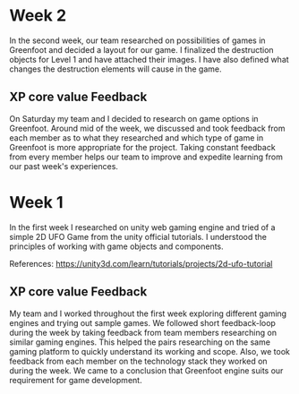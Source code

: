 # Week 2

In the second week, our team researched on possibilities of games in Greenfoot and decided a layout for our game. I finalized the destruction objects for Level 1 and have attached their images. I have also defined what changes the destruction elements will cause in the game.

## XP core value Feedback

On Saturday my team and I decided to research on game options in Greenfoot. Around mid of the week, we discussed and took feedback from each member as to what they researched and which type of game in Greenfoot is more appropriate for the project. Taking constant feedback from every member helps our team to improve and expedite learning from our past week's experiences.

# Week 1

In the first week I researched on unity web gaming engine and tried of a simple 2D UFO Game from the unity official 
tutorials. I understood the principles of working with game objects and components.

References: https://unity3d.com/learn/tutorials/projects/2d-ufo-tutorial


## XP core value Feedback
My team and I worked throughout the first week exploring different gaming engines and trying out sample games. We followed
short feedback-loop during the week by taking feedback from team members researching on similar gaming engines. This helped 
the pairs researching on the same gaming platform to quickly understand its working and scope. Also, we took feedback from 
each member on the technology stack they worked on during the week. We came to a conclusion that Greenfoot engine suits our 
requirement for game development.
